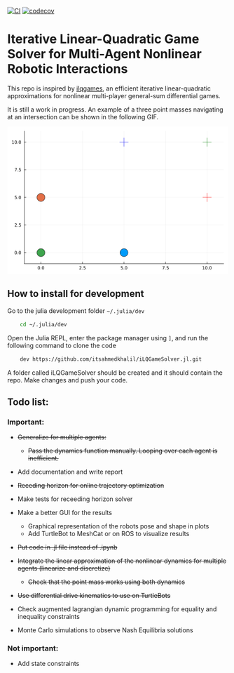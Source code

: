 [![CI](https://github.com/itsahmedkhalil/iLQGameSolver.jl/actions/workflows/CI.yml/badge.svg)](https://github.com/itsahmedkhalil/iLQGameSolver.jl/actions/workflows/CI.yml)
[![codecov](https://codecov.io/gh/itsahmedkhalil/iLQGameSolver.jl/branch/main/graph/badge.svg?token=ZCZYZGCH2T)](https://codecov.io/gh/itsahmedkhalil/iLQGameSolver.jl)
# Iterative Linear-Quadratic Game Solver for Multi-Agent Nonlinear Robotic Interactions

This repo is inspired by [ilqgames](https://arxiv.org/abs/1909.04694), an efficient iterative linear-quadratic approximations for nonlinear multi-player general-sum differential games. 

It is still a work in progress. An example of a three point masses navigating at an intersection can be shown in the following GIF. 

![Alt Text](examples/assets/three_agent.gif)

## How to install for development

Go to the julia development folder `~/.julia/dev`

```bash
    cd ~/.julia/dev
```

Open the Julia REPL, enter the package manager using `]`, and run the following command to clone the code
```bash
    dev https://github.com/itsahmedkhalil/iLQGameSolver.jl.git
```

A folder called iLQGameSolver should be created and it should contain the repo. Make changes and push your code.

## Todo list:

### Important:

- ~~Generalize for multiple agents:~~
    - ~~Pass the dynamics function manually. Looping over each agent is inefficient.~~ 

- Add documentation and write report

- ~~Receding horizon for online trajectory optimization~~
- Make tests for receeding horizon solver

- Make a better GUI for the results
  - Graphical representation of the robots pose and shape in plots
  - Add TurtleBot to MeshCat or on ROS to visualize results

-  ~~Put code in .jl file instead of .ipynb~~

- ~~Integrate the linear approximation of the nonlinear dynamics for multiple agents (linearize and discretize)~~
    - ~~Check that the point mass works using both dynamics~~

- ~~Use differential drive kinematics to use on TurtleBots~~

- Check augmented lagrangian dynamic programming for equality and inequality constraints

- Monte Carlo simulations to observe Nash Equilibria solutions

### Not important:
- Add state constraints

